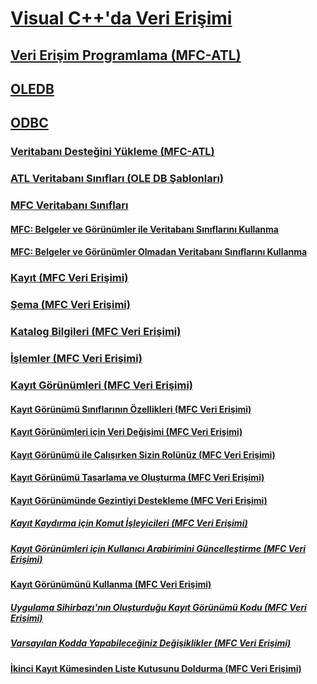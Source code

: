 # [Visual C++'da Veri Erişimi](data-access-in-cpp.md)
## [Veri Erişim Programlama (MFC-ATL)](data-access-programming-mfc-atl.md)
## [OLEDB](oledb/toc.md)
## [ODBC](odbc/toc.md)
### [Veritabanı Desteğini Yükleme (MFC-ATL)](installing-database-support-mfc-atl.md)
### [ATL Veritabanı Sınıfları (OLE DB Şablonları)](atl-database-classes-ole-db-templates.md)
### [MFC Veritabanı Sınıfları](mfc-database-classes-odbc-and-dao.md)
#### [MFC: Belgeler ve Görünümler ile Veritabanı Sınıflarını Kullanma](mfc-using-database-classes-with-documents-and-views.md)
#### [MFC: Belgeler ve Görünümler Olmadan Veritabanı Sınıflarını Kullanma](mfc-using-database-classes-without-documents-and-views.md)
### [Kayıt (MFC Veri Erişimi)](record-mfc-data-access.md)
### [Şema (MFC Veri Erişimi)](schema-mfc-data-access.md)
### [Katalog Bilgileri (MFC Veri Erişimi)](catalog-information-mfc-data-access.md)
### [İşlemler (MFC Veri Erişimi)](transactions-mfc-data-access.md)
### [Kayıt Görünümleri (MFC Veri Erişimi)](record-views-mfc-data-access.md)
#### [Kayıt Görünümü Sınıflarının Özellikleri (MFC Veri Erişimi)](features-of-record-view-classes-mfc-data-access.md)
#### [Kayıt Görünümleri için Veri Değişimi (MFC Veri Erişimi)](data-exchange-for-record-views-mfc-data-access.md)
#### [Kayıt Görünümü ile Çalışırken Sizin Rolünüz (MFC Veri Erişimi)](your-role-in-working-with-a-record-view-mfc-data-access.md)
#### [Kayıt Görünümü Tasarlama ve Oluşturma (MFC Veri Erişimi)](designing-and-creating-a-record-view-mfc-data-access.md)
#### [Kayıt Görünümünde Gezintiyi Destekleme (MFC Veri Erişimi)](supporting-navigation-in-a-record-view-mfc-data-access.md)
##### [Kayıt Kaydırma için Komut İşleyicileri (MFC Veri Erişimi)](command-handlers-for-record-scrolling-mfc-data-access.md)
##### [Kayıt Görünümleri için Kullanıcı Arabirimini Güncelleştirme (MFC Veri Erişimi)](user-interface-updating-for-record-views-mfc-data-access.md)
#### [Kayıt Görünümünü Kullanma (MFC Veri Erişimi)](using-a-record-view-mfc-data-access.md)
##### [Uygulama Sihirbazı'nın Oluşturduğu Kayıt Görünümü Kodu (MFC Veri Erişimi)](record-view-code-created-by-application-wizard-mfc-data-access.md)
##### [Varsayılan Kodda Yapabileceğiniz Değişiklikler (MFC Veri Erişimi)](changes-you-might-make-to-the-default-code-mfc-data-access.md)
#### [İkinci Kayıt Kümesinden Liste Kutusunu Doldurma (MFC Veri Erişimi)](filling-a-list-box-from-a-second-recordset-mfc-data-access.md)

